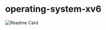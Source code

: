 # operating-system-xv6

![Readme Card](https://github-readme-stats.vercel.app/api/pin/?username=jayanth-kumar-morem&repo=operating-system-xv6)
